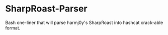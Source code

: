 # SharpRoast-Parser
Bash one-liner that will parse harmj0y's SharpRoast into hashcat crack-able format.

